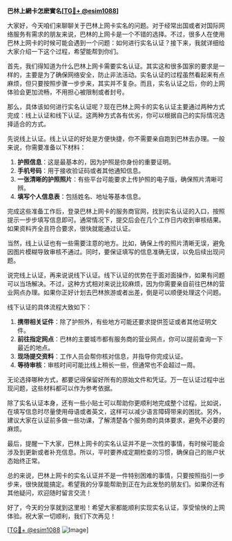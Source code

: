 **巴林上網卡怎麽實名[[TG💪+ @esim1088](https://t.me/s/esim1088)]**

大家好，今天咱们来聊聊关于巴林上网卡实名的问题。对于经常出国或者对国际网络服务有需求的朋友来说，巴林的上网卡是一个不错的选择。不过，很多人在使用巴林上网卡的时候可能会遇到一个问题：如何进行实名认证？接下来，我就详细给大家介绍一下这个过程，希望能帮到你们。

首先，我们得知道为什么巴林上网卡需要实名认证。其实这和很多国家的要求是一样的，主要是为了确保网络安全，防止非法活动。实名认证的过程虽然看起来有点麻烦，但只要按照步骤一步步来，其实并不复杂。而且，实名认证之后，你的上网体验会更加流畅，不用担心被限制或者封号。

那么，具体该如何进行实名认证呢？现在巴林上网卡的实名认证主要通过两种方式完成：线上认证和线下认证。这两种方式各有优劣，你可以根据自己的实际情况选择适合的方式。

先说线上认证。线上认证的好处是方便快捷，你不需要亲自跑到巴林去办理。一般来说，你需要准备以下材料：

1. **护照信息**：这是最基本的，因为护照是你身份的重要证明。
2. **手机号码**：用于接收验证码或者其他通知信息。
3. **一张清晰的护照照片**：有些平台可能要求上传护照的电子版，确保照片清晰可辨。
4. **填写个人信息表**：包括姓名、地址等基本信息。

完成这些准备工作后，登录巴林上网卡的服务商官网，找到实名认证的入口，按照提示一步步填写信息即可。通常情况下，提交后会在几个工作日内收到审核结果。如果资料齐全且符合要求，很快就能通过认证。

当然，线上认证也有一些需要注意的地方。比如，确保上传的照片清晰无误，避免因图片模糊导致审核不通过。同时，要保证填写的信息准确无误，以免后续出现问题。

说完线上认证，再来说说线下认证。线下认证的优势在于面对面操作，如果有问题可以当场解决。不过，这种方式相对来说比较麻烦，因为你需要亲自前往巴林的营业网点办理。如果你正好计划去巴林旅游或者出差，倒是可以顺便处理这个问题。

线下认证的具体流程大致如下：

1. **携带相关证件**：除了护照外，有些地方可能还要求提供签证或者其他证明文件。
2. **前往指定网点**：巴林的主要城市都有服务商的营业网点，你可以提前查询一下最近的地点。
3. **现场提交资料**：工作人员会帮你核对信息，并指导你完成认证。
4. **等待审核**：审核时间可能比线上稍长一些，但通常也不会超过一周。

无论选择哪种方式，都要记得保留好所有的原始文件和凭证。万一在认证过程中出现问题，这些材料都可以作为参考依据。

除了实名认证本身，还有一些小贴士可以帮助你更顺利地完成整个过程。比如说，在填写信息时尽量使用母语或者英文，这样可以减少语言障碍带来的困扰。另外，建议大家在认证前多做一些功课，了解清楚各个服务商的具体要求，避免不必要的麻烦。

最后，提醒一下大家，巴林上网卡的实名认证并不是一次性的事情，有时候可能会涉及到更新或者补充信息。所以，平时要养成定期检查的习惯，确保自己的账户状态始终正常。

总的来说，巴林上网卡的实名认证并不是一件特别困难的事情，只要按照指引一步步来，很快就能搞定。希望我的分享能帮助到正在为此发愁的朋友们。如果你还有其他疑问，欢迎随时留言交流！

好了，今天的分享就到这里啦！希望大家都能顺利实现实名认证，享受愉快的上网体验。祝大家一切顺利，我们下次再见！

[[TG💪+ @esim1088](https://t.me/s/esim1088) ![Image](https://i.postimg.cc/4NQfJmqS/Snipaste-2025-05-13-00-14-12.png)]